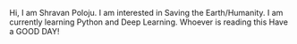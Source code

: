 Hi, I am Shravan Poloju.
I am interested in Saving the Earth/Humanity.
I am currently learning Python and Deep Learning.
Whoever is reading this Have a GOOD DAY!
